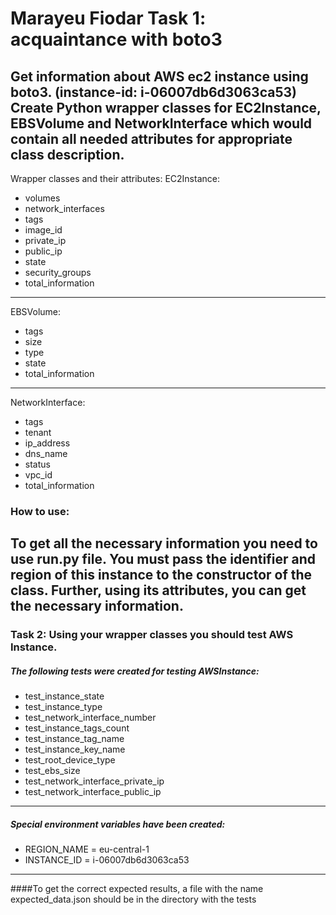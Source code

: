 Marayeu Fiodar Task 1: acquaintance with boto3
==============================================
Get information about AWS ec2 instance using boto3. 
(instance-id: i-06007db6d3063ca53)
Create Python wrapper classes for EC2Instance, EBSVolume and NetworkInterface 
which would contain all needed attributes for appropriate class description.
---
Wrapper classes and their attributes:
EC2Instance:
 - volumes
 - network_interfaces
 - tags
 - image_id
 - private_ip
 - public_ip
 - state
 - security_groups
 - total_information
---
EBSVolume:
 - tags
 - size
 - type
 - state
 - total_information
---
NetworkInterface:
 - tags
 - tenant
 - ip_address
 - dns_name
 - status
 - vpc_id
 - total_information
### How to use:
To get all the necessary information you need to use run.py file.
You must pass the identifier and region of this instance to the constructor of the class.
Further, using its attributes, you can get the necessary information.
---
### Task 2: Using your wrapper classes you should test AWS Instance.
##### The following tests were created for testing AWSInstance:
- test_instance_state
- test_instance_type
- test_network_interface_number
- test_instance_tags_count
- test_instance_tag_name
- test_instance_key_name
- test_root_device_type
- test_ebs_size
- test_network_interface_private_ip
- test_network_interface_public_ip
---
##### Special environment variables have been created:
- REGION_NAME = eu-central-1
- INSTANCE_ID = i-06007db6d3063ca53
---
####To get the correct expected results, a file with the name expected_data.json should be in the directory with the tests